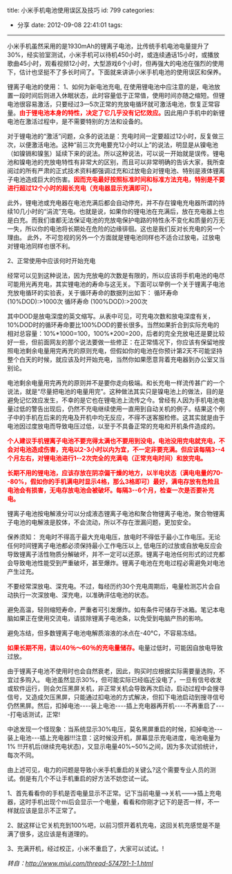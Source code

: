 title: 小米手机电池使用误区及技巧
id: 799
categories:
  - 分享
date: 2012-09-08 22:41:01
tags:
---

小米手机虽然采用的是1930mAh的锂离子电池，比传统手机电池电量提升了30%，经实验室测试，小米手机可以待机450小时，或连续通话15小时，或播放歌曲45小时，观看视频12小时，大型游戏6个小时，但再强大的电池在强烈的使用下，估计也坚挺不了多长时间了。下面就来讲讲小米手机电池的使用误区和保养。

锂离子电池的使用：
1、如何为新电池充电, 在使用锂电池中应注意的是，电池放置一段时间后则进入休眠状态，此时容量低于正常值，使用时间亦随之缩短。但锂电池很容易激活，只要经过3—5次正常的充放电循环就可激活电池，恢复正常容量。<span style="color: #ff0000;">**由于锂电池本身的特性，决定了它几乎没有记忆效应。**</span>因此用户手机中的新锂电池在激活过程中，是不需要特别的方法和设备的。

对于锂电池的“激活”问题，众多的说法是：充电时间一定要超过12小时，反复做三次，以便激活电池。这种“前三次充电要充12小时以上”的说法，明显是从镍电池（如镍镉和镍氢）延续下来的说法。所以这种说法，可以说一开始就是误传。锂电池和镍电池的充放电特性有非常大的区别，而且可以非常明确的告诉大家，我所查阅过的所有严肃的正式技术资料都强调过充和过放电会对锂电池、特别是液体锂离子电池造成巨大的伤害。<span style="color: #ff0000;">**因而充电最好按照标准时间和标准方法充电，特别是不要进行超过12个小时的超长充电（充电器显示充满即可）。**</span>

此外，锂电池或充电器在电池充满后都会自动停充，并不存在镍电充电器所谓的持续10几小时的“涓流”充电。也就是说，如果你的锂电池在充满后，放在充电器上也是白充。而我们谁都无法保证电池的充放电保护电路的特性永不变化和质量的万无一失，所以你的电池将长期处在危险的边缘徘徊。这也是我们反对长充电的另一个理由。 此外，不可忽视的另外一个方面就是锂电池同样也不适合过放电，过放电对锂电池同样也很不利。

2、正常使用中应该何时开始充电

经常可以见到这种说法，因为充放电的次数是有限的，所以应该将手机电池的电尽可能用光再充电，其实锂电池的寿命与这无关。下面可以举例一个关于锂离子电池充放电循环的实验表，关于循环寿命的数据列出如下：
循环寿命 (10%DOD):&gt;1000次
循环寿命 (100%DOD):&gt;200次

其中DOD是放电深度的英文缩写。从表中可见，可充电次数和放电深度有关，10%DOD时的循环寿命要比100%DOD的要长很多。当然如果折合到实际充电的相对总容量：10%*1000=100，100%*200=200，后者的完全充放电还是要比较好一些，但前面网友的那个说法要做一些修正：在正常情况下，你应该有保留地按照电池剩余电量用完再充的原则充电，但假如你的电池在你预计第2天不可能坚持整个白天的时候，就应该及时开始充电，当然你如果愿意背着充电器到办公室又当别论。

电池剩余电量用完再充的原则并不是要你走向极端。和长充电一样流传甚广的一个说法，就是“尽量把电池的电量用完”。这种做法其实只是镍电池上的做法，目的是避免记忆效应发生，不幸的是它也在锂电池上流传之今。曾经有人因为手机电池电量过低的警告出现后，仍然不充电继续使用一直用到自动关机的例子。结果这个例子中的手机在后来的充电及开机中均无反应，不得不送客服检修。这其实就是由于电池因过度放电而导致电压过低，以至于不具备正常的充电和开机条件造成的。

**<span style="color: #ff0000;">个人建议手机锂离子电池不要充得太满也不要用到没电，电池没用完电就充电，不会对电池造成伤害，充电以2-3小时以内为宜，不一定非要充满。但应该每隔3--4个月左右，对锂电池进行1--2次完全的充满电（正常充电时间）和放完电。</span>**

<span style="color: #ff0000;">**长期不用的锂电池，应该存放在阴凉偏干燥的地方，以半电状态（满电电量的70--80%，假如你的手机满电时显示4格，那么3格即可）最好，满电存放有危险且电池会有损害，无电存放电池会被破坏。每隔3--6个月，检查一次是否要补充电。**</span>

锂离子电池按电解液分可以分成液态锂离子电池和聚合物锂离子电池，聚合物锂离子电池的电解液是胶体，不会流动，所以不存在泄漏问题，更加安全。

保养须知：
充电时不得高于最大充电电压，放电时不得低于最小工作电压。无论任何时间锂离子电池都必须保持最小工作电压以上, 低电压的过放或自放电反应会导致锂离子活性物质分解破坏，并不一定可以还原。锂离子电池任何形式的过充都会导致电池性能受到严重破坏，甚至爆炸。锂离子电池在充电过程必需避免对电池产生过充。

不要经常深放电、深充电。不过，每经历约30个充电周期后，电量检测芯片会自动执行一次深放电、深充电，以准确评估电池的状态。

避免高温，轻则缩短寿命，严重者可引发爆炸。如有条件可储存于冰箱。笔记本电脑如果正在使用交流电，请拔除锂离子电池条，以免受到电脑产热的影响。

避免冻结，但多数锂离子电池电解质溶液的冰点在-40°C，不容易冻结。

<span style="color: #ff0000;">**如果长期不用，请以40％～60％的充电量储存。**</span>电量过低时，可能因自放电导致过放。

由于锂离子电池不使用时也会自然衰老，因此，购买时应根据实际需要量选购，不宜过多购入。
电池虽然显示30%，但可能实际已经临近没电了，一旦有信号收发或软件运行，则会欠压黑屏关机，非正常关机会导致再次启动，启动过程中会搜寻信号，又造成欠压黑屏，只能通过扣电池的方式解决，但扣下电池启动到搜寻信号仍然黑屏。然后，扣掉电池----装上电池----插上充电器再开机----不再重启了----打电话测试，正常!

中途发现一个怪现象：当系统显示30%电压，莫名黑屏重启的时候，扣掉电池---装上电池---插上充电器!!!注意：这时候没开机，屏幕显示充电进度，电池电量为 1% !!!开机后(继续充电状态)，又显示电量40%~50%之间，因为多次试验统计，每次不同。

由上述可见，电力的问题是导致小米手机重启的关键么?这个需要专业人员的测试。倒是有几个不让手机重启的好方法不妨您试一试。

1、首先看看你的手机是否电量显示不正常。记下当前电量--&gt;关机---&gt;插上充电器，这时手机出现个mi后会显示一个电量，看看和你刚才记下的是否一样，不一样就应该是显示不正常了。

2、就这样让它关机充到100%吧，以前习惯开着机充电，这回关机充感觉是不是满了很多，这应该是有道理的。

3、充满开机，经过校正，小米不重启了，大家可以试试。!

_转自：http://www.miui.com/thread-574791-1-1.html_